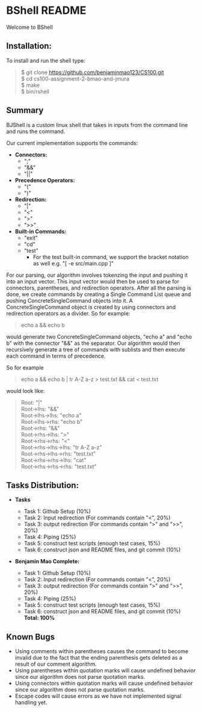 # BShell README
Welcome to BShell

## Installation:
To install and run the shell type:
> $ git clone https://github.com/benjaminmao123/CS100.git <br/>
> $ cd cs100-assignment-2-bmao-and-jmura <br/>
> $ make <br/>
> $ bin/rshell <br/>

## Summary
BJShell is a custom linux shell that takes in inputs from the command line and runs the command.

Our current implementation supports the commands:
- **Connectors:** 
    - ";"
    - "&&"
    - "||"
- **Precedence Operators:**
    - "("
    - ")"
- **Redirection:** 
    - "|" 
    - "<" 
    - ">" 
    - ">>"
- **Built-in Commands:** 
    - "exit"
    - "cd"
    - "test"
        - For the test built-in command, we support the bracket notation as well e.g. "[ -e src/main.cpp ]"

For our parsing, our algorithm involves tokenzing the input and pushing it into an input vector. This input vector would then be used to parse for connectors, parentheses, and redirection operators. After all the parsing is done, we create commands by creating a Single Command List queue and pushing ConcreteSingleCommand objects into it. A ConcreteSingleCommand object is created by using connectors and redirection operators as a divider. So for example: 
> echo a && echo b 

would generate two ConcreteSingleCommand objects, "echo a" and "echo b" with the connector "&&" as the separator.  Our algorithm would then recursively generate a tree of commands with sublists and then execute each command in terms of precedence.

So for example 
> echo a && echo b | tr A-Z a-z > test.txt && cat < test.txt 

would look like:
> Root: "|" <br/>
> Root->lhs: "&&" <br/>
> Root->lhs->lhs: "echo a" <br/>
> Root->lhs->rhs: "echo b" <br/>
> Root->rhs: "&&" <br/>
> Root->rhs->lhs: ">" <br/>
> Root->rhs->rhs: "<" <br/>
> Root->rhs->lhs->lhs: "tr A-Z a-z" <br/>
> Root->rhs->lhs->rhs: "test.txt" <br/>
> Root->rhs->rhs->lhs: "cat" <br/>
> Root->rhs->rhs->rhs: "test.txt" <br/>

## Tasks Distribution:
- **Tasks**
	- Task 1: Github Setup (10%)
	- Task 2: Input redirection (For commands contain "<", 20%)
	- Task 3: output redirection (For commands contain ">" and ">>", 20%)
	- Task 4: Piping (25%)
	- Task 5: construct test scripts (enough test cases, 15%)
	- Task 6: construct json and README files, and git commit (10%) 

- **Benjamin Mao Complete:**
	- Task 1: Github Setup (10%)
	- Task 2: Input redirection (For commands contain "<", 20%)
	- Task 3: output redirection (For commands contain ">" and ">>", 20%)
	- Task 4: Piping (25%)
	- Task 5: construct test scripts (enough test cases, 15%) <br/>
	- Task 6: construct json and README files, and git commit (10%) <br/>
	**Total: 100%**
	
## Known Bugs
- Using comments within parentheses causes the command to become invalid due to the fact that the ending   	parenthesis gets deleted as a result of our comment algorithm.
- Using parentheses within quotation marks will cause undefined behavior since our algorithm does not parse quotation marks.
- Using connectors within quotation marks will cause undefined behavior since our algorithm does not parse quotation marks.
- Escape codes will cause errors as we have not implemented signal handling yet.
